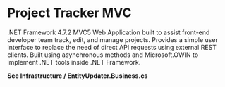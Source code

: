 # Project Tracker MVC

.NET Framework 4.7.2 MVC5 Web Application built to assist front-end developer team track, edit, and manage projects.
Provides a simple user interface to replace the need of direct API requests using external REST clients.
Built using asynchronous methods and Microsoft.OWIN to implement .NET tools inside .NET Framework.

**See Infrastructure / EntityUpdater.Business.cs**
